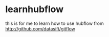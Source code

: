 learnhubflow
============

this is for me to learn how to use hubflow from http://github.com/datasift/gitflow